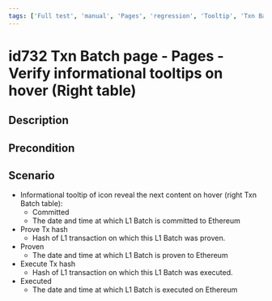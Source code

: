 ```yaml
---
tags: ['Full test', 'manual', 'Pages', 'regression', 'Tooltip', 'Txn Batch', 'ZKF-3254', 'Active']
---
```


# id732 Txn Batch page - Pages - Verify informational tooltips on hover (Right table)

## Description


## Precondition


## Scenario
- Informational tooltip of icon reveal the next content on hover (right Txn Batch table):
    - Committed
    - The date and time at which L1 Batch is committed to Ethereum
- Prove Tx hash
    - Hash of L1 transaction on which this L1 Batch was proven.
- Proven
    - The date and time at which L1 Batch is proven to Ethereum
- Execute Tx hash
    - Hash of L1 transaction on which this L1 Batch was executed.
- Executed
    - The date and time at which L1 Batch is executed on Ethereum
